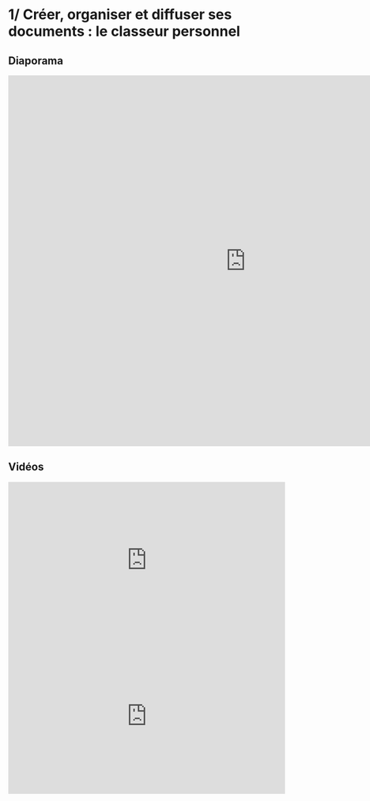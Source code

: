 # 1/ Créer, organiser et diffuser ses documents : le classeur personnel

## Diaporama

<iframe src="https://docs.google.com/presentation/d/e/2PACX-1vTP4yp3x94w3plwPUebE7wHmH1UzPHkmgTARoRGRt9B72sxplwjC2IL-k6ZLaJAOAPU3zUUOsa-HSuc/embed?start=false&loop=false&delayms=60000" frameborder="0" width="960" height="749" allowfullscreen="true" mozallowfullscreen="true" webkitallowfullscreen="true"></iframe>

## Vidéos

<iframe width="560" height="315" sandbox="allow-same-origin allow-scripts allow-popups" src="https://tube.ac-lyon.fr/videos/embed/2ac07571-53ef-4ccc-82e9-2960cbddb4a6" frameborder="0" allowfullscreen></iframe>


<iframe width="560" height="315" sandbox="allow-same-origin allow-scripts allow-popups" src="https://tube.ac-lyon.fr/videos/embed/68f1c377-c49a-469b-9283-8a219b13f3a0" frameborder="0" allowfullscreen></iframe>